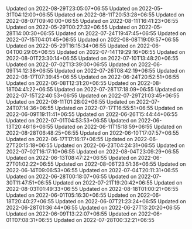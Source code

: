 
Updated on 2022-08-29T23:05:07+06:55
Updated on 2022-05-31T04:12:00+06:55
Updated on 2022-08-11T20:53:28+06:55
Updated on 2022-08-07T09:40:00+06:55
Updated on 2022-08-11T16:41:23+06:55
Updated on 2022-05-29T00:27:32+06:55
Updated on 2022-05-28T14:00:30+06:55
Updated on 2022-07-24T19:47:45+06:55
Updated on 2022-07-15T04:01:45+06:55
Updated on 2022-08-08T19:09:57+06:55
Updated on 2022-05-29T16:15:34+06:55
Updated on 2022-06-04T00:29:05+06:55
Updated on 2022-07-14T19:29:16+06:55
Updated on 2022-08-01T23:30:14+06:55
Updated on 2022-07-10T13:48:20+06:55
Updated on 2022-07-02T13:39:00+06:55
Updated on 2022-06-09T14:12:38+06:55
Updated on 2022-07-26T08:42:19+06:55
Updated on 2022-08-17T07:39:45+06:55
Updated on 2022-06-24T20:52:51+06:55
Updated on 2022-06-08T12:31:20+06:55
Updated on 2022-08-18T04:41:22+06:55
Updated on 2022-07-28T17:18:09+06:55
Updated on 2022-07-15T22:40:53+06:55
Updated on 2022-07-29T21:03:45+06:55
Updated on 2022-08-11T01:28:02+06:55
Updated on 2022-07-24T07:14:36+06:55
Updated on 2022-07-17T16:55:51+06:55
Updated on 2022-06-09T19:11:41+06:55
Updated on 2022-06-26T15:44:44+06:55
Updated on 2022-07-01T04:53:53+06:55
Updated on 2022-06-13T20:46:16+06:55
Updated on 2022-06-11T15:18:59+06:55
Updated on 2022-08-28T06:48:25+06:55
Updated on 2022-06-10T17:07:57+06:55
Updated on 2022-06-17T17:16:17+06:55
Updated on 2022-06-27T20:15:18+06:55
Updated on 2022-06-23T04:24:31+06:55
Updated on 2022-07-02T16:17:10+06:55
Updated on 2022-08-04T23:09:29+06:55
Updated on 2022-06-13T08:47:22+06:55
Updated on 2022-06-27T01:02:22+06:55
Updated on 2022-08-06T23:51:36+06:55
Updated on 2022-06-14T09:06:53+06:55
Updated on 2022-07-04T20:11:31+06:55
Updated on 2022-06-28T00:18:07+06:55
Updated on 2022-07-30T11:47:51+06:55
Updated on 2022-07-21T19:20:42+06:55
Updated on 2022-08-03T01:49:33+06:55
Updated on 2022-08-18T01:00:21+06:55
Updated on 2022-06-01T05:16:30+06:55
Updated on 2022-06-18T20:40:27+06:55
Updated on 2022-06-07T21:23:24+06:55
Updated on 2022-06-28T01:36:44+06:55
Updated on 2022-06-27T13:20:20+06:55
Updated on 2022-06-09T13:22:07+06:55
Updated on 2022-06-01T07:08:31+06:55
Updated on 2022-07-28T00:32:21+06:55